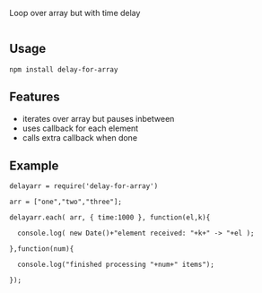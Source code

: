 Loop over array but with time delay 

<img alt='' src='https://travis-ci.org/coderofsalvation/delay-for-array.svg'/>

## Usage

    npm install delay-for-array

## Features

* iterates over array but pauses inbetween
* uses callback for each element
* calls extra callback when done

## Example

    delayarr = require('delay-for-array')

    arr = ["one","two","three"];

    delayarr.each( arr, { time:1000 }, function(el,k){

      console.log( new Date()+"element received: "+k+" -> "+el );

    },function(num){

      console.log("finished processing "+num+" items");

    });


